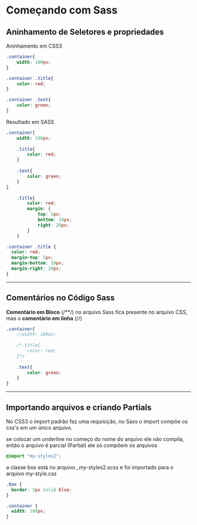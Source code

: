 # Começando com Sass

## Aninhamento de Seletores e propriedades

Aninhamento em CSS3
```css
.container{
    width: 100px;
}

.container .title{
    color: red;
}

.container .text{
    color: green;
}
```

Resultado em SASS

```SCSS
.container{
    width: 100px;
    
    .title{
        color: red;
    }
    
    .text{
        color: green;
    }
}
```

```scss
    .title{
        color: red;
        margin: {
            top: 5px;
            bottom: 10px;
            right: 20px;
        }
    }
```

```css
.container .title {
  color: red;
  margin-top: 5px;
  margin-bottom: 10px;
  margin-right: 20px;
}
```

---

## Comentários no Código Sass

**Comentário em Bloco** (/**/) no arquivo Sass fica presente no arquivo CSS, mas o **comentário em linha** (//)

```scss
.container{
    //width: 100px;
    
    /*.title{
        color: red;
    }*/
    
    .text{
        color: green;
    }
}
```

---

## Importando arquivos e criando Partials

No CSS3 o import padrão faz uma requisição, no Sass o import compõe os css's em um único arquivo.

se colocar um underline no começo do nome do arquivo ele não compila, então o arquivo é parcial (Partial) ele só compõem os arquivos

```scss
@import "my-styles2";
```

a classe box está no arquivo _my-styles2.scss e foi importado para o arquivo my-style.css

```scss
.box {
  border: 5px solid blue;
}

.container {
  width: 100px;
}
```